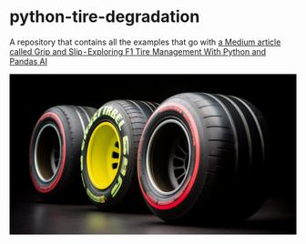 # python-tire-degradation
A repository that contains all the examples that go with [a Medium article called Grip and Slip - Exploring F1 Tire Management With Python and Pandas AI](https://medium.com/itnext/grip-and-slip-exploring-f1-tire-management-with-python-and-pandas-ai-563d56d15273)

![The different tire compounds of Formula 1](/tires.jpg "The different tire compounds of Formula 1")

